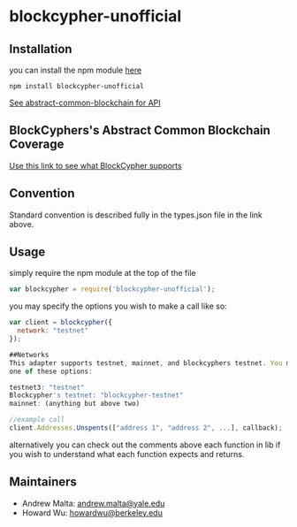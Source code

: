 # blockcypher-unofficial

## Installation

you can install the npm module <a href="https://www.npmjs.com/package/blockcypher-unofficial">here</a>

```
npm install blockcypher-unofficial
```

<a href="https://github.com/blockai/abstract-common-blockchain">See abstract-common-blockchain for API</a>

## BlockCyphers's Abstract Common Blockchain Coverage 
  <a href="http://abstract-common-blockchain.herokuapp.com"> Use this link to see what BlockCypher supports </a>


## Convention

Standard convention is described fully in the types.json file in the link above.

## Usage

simply require the npm module at the top of the file
```javascript
var blockcypher = require('blockcypher-unofficial');
```
you may specify the options you wish to make a call like so:

```javascript
var client = blockcypher({
  network: "testnet"
});

##Networks
This adapter supports testnet, mainnet, and blockcyphers testnet. You may access each network by setting the network option to 
one of these options:

testnet3: "testnet"
Blockcypher's testnet: "blockcypher-testnet"
mainnet: (anything but above two)

//example call
client.Addresses.Unspents(["address 1", "address 2", ...], callback);
```

alternatively you can check out the comments above each function in lib if you wish to understand what each function expects and returns.

## Maintainers
* Andrew Malta: andrew.malta@yale.edu
* Howard Wu: howardwu@berkeley.edu



